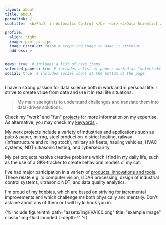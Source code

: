 ```yaml
---
layout: about
title: about
permalink: /
subtitle:  <b>Ph.D. in Automatic Control </b>  <br> <b>Data Scientist and Artificial intelligence Generalist </b>

profile:
  align: right
  image: prof_pic.jpg
  image_circular: false # crops the image to make it circular
  address: >


news: true  # includes a list of news items
selected_papers: true # includes a list of papers marked as "selected={true}"
social: true  # includes social icons at the bottom of the page
---
```


I have a strong passion for data science both in work and in personal life. I strive to create value from data and use it in real life situations. 
>My main strength is to understand challenges and translate them into data-driven solutions.

 Check my "work" and "fun" [projects](/projects/) for more information on my expertise. As alternative, you may check my [keywords](/keywords/) . 
 
 My work projects include a variety of industries and applications such as pulp & paper, mining, steel production, district heating, railway (infrastructure and rolling stock), military air fleets, hauling vehicles, HVAC systems, NDT ultrasonic testing, and cybersecurity.
 
  My pet projects resolve creative problems which I find in my daily life, such as the use of a GPS-tracker to create behavioral models of my cat. 

I've had major participation in a variety of  [products, innovations and tools](/products/). These relate e.g. to computer vision, LIDAR processing, design of industrial control systems,  ultrasonic NDT,  and data quality analytics.  


I'm proud of my hobbies, which are based on striving for incremental improvements and which challenge me both physically and mentally. Don't ask me about any of them or I will try to hook you in. 


<div class="row">
    <div class="col-sm mt-3 mt-md-0">
        {% include figure.html path="assets/img/IVA100.png" title="example image" class="img-fluid rounded z-depth-1" %}
    </div>
</div>
<div class="caption">
    
</div>